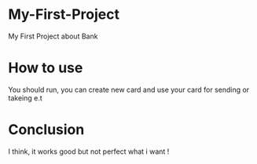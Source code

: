 # My-First-Project

My First Project about Bank

# How to use

You should run, you can create new card and use your card for sending or takeing e.t

# Conclusion 

I think, it works good but not perfect what i want !
